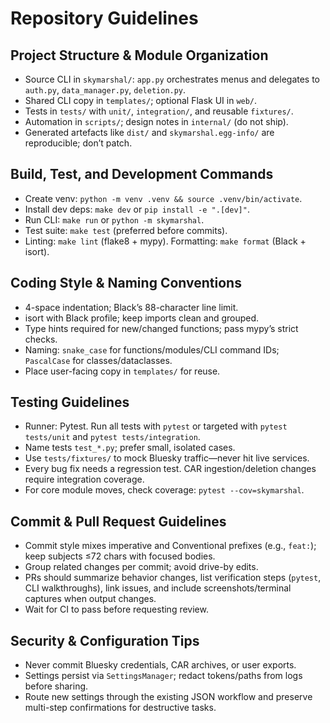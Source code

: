 # Repository Guidelines

## Project Structure & Module Organization
- Source CLI in `skymarshal/`: `app.py` orchestrates menus and delegates to `auth.py`, `data_manager.py`, `deletion.py`.
- Shared CLI copy in `templates/`; optional Flask UI in `web/`.
- Tests in `tests/` with `unit/`, `integration/`, and reusable `fixtures/`.
- Automation in `scripts/`; design notes in `internal/` (do not ship).
- Generated artefacts like `dist/` and `skymarshal.egg-info/` are reproducible; don’t patch.

## Build, Test, and Development Commands
- Create venv: `python -m venv .venv && source .venv/bin/activate`.
- Install dev deps: `make dev` or `pip install -e ".[dev]"`.
- Run CLI: `make run` or `python -m skymarshal`.
- Test suite: `make test` (preferred before commits).
- Linting: `make lint` (flake8 + mypy). Formatting: `make format` (Black + isort).

## Coding Style & Naming Conventions
- 4-space indentation; Black’s 88-character line limit.
- isort with Black profile; keep imports clean and grouped.
- Type hints required for new/changed functions; pass mypy’s strict checks.
- Naming: `snake_case` for functions/modules/CLI command IDs; `PascalCase` for classes/dataclasses.
- Place user-facing copy in `templates/` for reuse.

## Testing Guidelines
- Runner: Pytest. Run all tests with `pytest` or targeted with `pytest tests/unit` and `pytest tests/integration`.
- Name tests `test_*.py`; prefer small, isolated cases.
- Use `tests/fixtures/` to mock Bluesky traffic—never hit live services.
- Every bug fix needs a regression test. CAR ingestion/deletion changes require integration coverage.
- For core module moves, check coverage: `pytest --cov=skymarshal`.

## Commit & Pull Request Guidelines
- Commit style mixes imperative and Conventional prefixes (e.g., `feat:`); keep subjects ≤72 chars with focused bodies.
- Group related changes per commit; avoid drive-by edits.
- PRs should summarize behavior changes, list verification steps (`pytest`, CLI walkthroughs), link issues, and include screenshots/terminal captures when output changes.
- Wait for CI to pass before requesting review.

## Security & Configuration Tips
- Never commit Bluesky credentials, CAR archives, or user exports.
- Settings persist via `SettingsManager`; redact tokens/paths from logs before sharing.
- Route new settings through the existing JSON workflow and preserve multi-step confirmations for destructive tasks.

